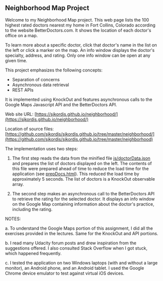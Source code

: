 ## Neighborhood Map Project

Welcome to my Neighborhood Map project. This web page lists the 100 highest rated doctors nearest my home in Fort Collins, Colorado according to the website BetterDoctors.com. It shows the location of each doctor's office on a map.

To learn more about a specific doctor, click that doctor's name in the list on the left or click a marker on the map. An info window displays the doctor's specialty, address, and rating. Only one info window can be open at any given time.

This project emphasizes the following concepts:

* Separation of concerns
* Asynchronous data retrieval
* REST APIs

It is implemented using KnockOut and features asynchronous calls to the Google Maps Javascript API and the BetterDoctors API.

Web site URL:  [https://sjkordis.github.io/neighborhood/](https://sjkordis.github.io/neighborhood/)

Location of source files:  [https://github.com/sjkordis/sjkordis.github.io/tree/master/neighborhood/](https://github.com/sjkordis/sjkordis.github.io/tree/master/neighborhood)

The implementation uses two steps:

1. The first step reads the data from the minified file [js/doctorData.json](https://github.com/sjkordis/sjkordis.github.io/blob/master/neighborhood/js/doctorData.json) and prepares the list of doctors displayed on the left. The contents of this file were prepared ahead of time to reduce the load time for the application (see [prepDocs.html](https://github.com/sjkordis/sjkordis.github.io/blob/master/neighborhood/prepDocs.html)). This reduced the load time by approximately 5 seconds. The list of doctors is a KnockOut observable array.

2. The second step makes an asynchronous call to the BetterDoctors API to retrieve the rating for the selected doctor. It displays an info window on the Google Map containing information about the doctor's practice, including the rating.

NOTES:

a.  To understand the Google Maps portion of this assignment, I did all the exercises provided in the lectures. Same for the KnockOut and API portions.

b. I read many Udacity forum posts and drew inspiration from the suggestions offered. I also consulted Stack Overflow when I got stuck, which happened frequently.

c. I tested the application on two Windows laptops (with and without a large monitor), an Android phone, and an Android tablet. I used the Google Chrome device emulator to test against virtual iOS devices.
